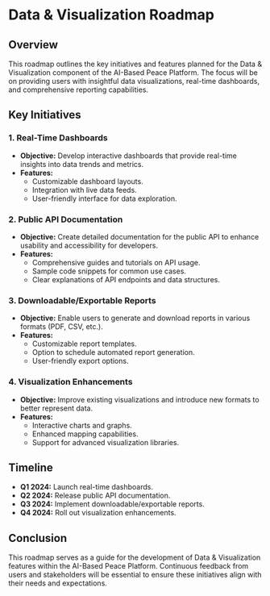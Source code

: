 # Data & Visualization Roadmap

## Overview
This roadmap outlines the key initiatives and features planned for the Data & Visualization component of the AI-Based Peace Platform. The focus will be on providing users with insightful data visualizations, real-time dashboards, and comprehensive reporting capabilities.

## Key Initiatives

### 1. Real-Time Dashboards
- **Objective:** Develop interactive dashboards that provide real-time insights into data trends and metrics.
- **Features:**
  - Customizable dashboard layouts.
  - Integration with live data feeds.
  - User-friendly interface for data exploration.

### 2. Public API Documentation
- **Objective:** Create detailed documentation for the public API to enhance usability and accessibility for developers.
- **Features:**
  - Comprehensive guides and tutorials on API usage.
  - Sample code snippets for common use cases.
  - Clear explanations of API endpoints and data structures.

### 3. Downloadable/Exportable Reports
- **Objective:** Enable users to generate and download reports in various formats (PDF, CSV, etc.).
- **Features:**
  - Customizable report templates.
  - Option to schedule automated report generation.
  - User-friendly export options.

### 4. Visualization Enhancements
- **Objective:** Improve existing visualizations and introduce new formats to better represent data.
- **Features:**
  - Interactive charts and graphs.
  - Enhanced mapping capabilities.
  - Support for advanced visualization libraries.

## Timeline
- **Q1 2024:** Launch real-time dashboards.
- **Q2 2024:** Release public API documentation.
- **Q3 2024:** Implement downloadable/exportable reports.
- **Q4 2024:** Roll out visualization enhancements.

## Conclusion
This roadmap serves as a guide for the development of Data & Visualization features within the AI-Based Peace Platform. Continuous feedback from users and stakeholders will be essential to ensure these initiatives align with their needs and expectations.